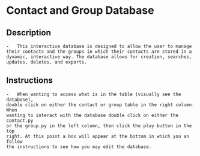 # Contact and Group Database 

## Description
    -   This interactive database is designed to allow the user to manage 
    their contacts and the groups in which their contacts are stored in a 
    dynamic, interactive way. The database allows for creation, searches,
    updates, deletes, and exports.
    
## Instructions
    -   When wanting to access what is in the table (visually see the database),
    double click on either the contact or group table in the right column. When
    wanting to interact with the database double click on either the contact.py
    or the group.py in the left column, then click the play button in the top
    right. At this point a box will appear at the bottom in which you an follow 
    the instructions to see how you may edit the database.